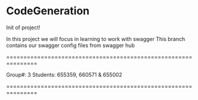# CodeGeneration

Init of project!

In this project we will focus in learning to work with swagger
This branch contains our swagger config files from swagger hub

===============================================================

Group#: 3
Students: 655359, 660571 & 655002

===============================================================
